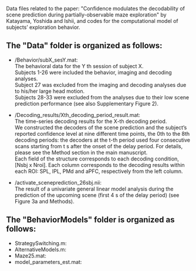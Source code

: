 Data files related to the paper: "Confidence modulates the decodability of scene prediction during partially-observable maze exploration" by Katayama, Yoshida and Ishii, and codes for the computational model of subjects’ exploration behavior.

## The "Data" folder is organized as follows:  
 * /Behavior/subX_sesY.mat:  
  The behavioral data for the Y th session of subject X.  
  Subjects 1-26 were included the behavior, imaging and decoding analyses.  
  Subject 27 was excluded from the imaging and decoding analyses due to his/her large head motion.  
  Subjects 28-33 were excluded from the analyses due to their low scene prediction performance (see also Supplementary Figure 2).
  
 * /Decoding_results/Xth_decoding_period_result.mat:  
  The time-series decoding results for the X-th decoding period.  
  We constructed the decoders of the scene prediction and the subject’s reported confidence level at nine different time points, the 0th to the 8th decoding periods: the decoders at the t-th period used four consecutive scans starting from t s after the onset of the delay period. For details, please see the Method section in the main manuscript.  
  Each field of the structure corresponds to each decoding condition, [Nsbj x Nroi]. Each column corresponds to the decoding results within each ROI: SPL, IPL, PMd and aPFC, respectively from the left column.
  
 * /activate_sceneprediction_26sbj.nii:  
 The result of a univariate general linear model analysis during the prediction of the upcoming scene (first 4 s of the delay period) (see Figure 3a and Methods).  
  
## The "BehaviorModels" folder is organized as follows:  
* StrategySwitching.m:  
* AlternativeModels.m:  
* Maze25.mat:  
* model_parameters_est.mat:  
